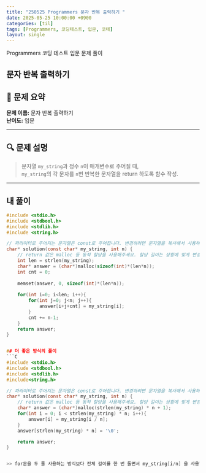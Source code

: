 ```yaml
---
title: "250525 Programmers 문자 반복 출력하기 "
date: 2025-05-25 10:00:00 +0900
categories: [til]
tags: [Programmers, 코딩테스트, 입문, 코테]
layout: single
---
```


Programmers 코딩 테스트 입문 문제 풀이

## 문자 반복 출력하기

## 📌 문제 요약

**문제 이름:** 문자 반복 출력하기  
**난이도:** 입문  

---

## 🔍 문제 설명

> 문자열 `my_string`과 정수 `n`이 매개변수로 주어질 때,  
> `my_string`의 각 문자를 `n`번 반복한 문자열을 return 하도록 함수 작성.

---

## 내 풀이

```C
#include <stdio.h>
#include <stdbool.h>
#include <stdlib.h>
#include <string.h>

// 파라미터로 주어지는 문자열은 const로 주어집니다. 변경하려면 문자열을 복사해서 사용하세요.
char* solution(const char* my_string, int n) {
    // return 값은 malloc 등 동적 할당을 사용해주세요. 할당 길이는 상황에 맞게 변경해주세요.
    int len = strlen(my_string);
    char* answer = (char*)malloc(sizeof(int)*(len*n));
    int cnt = 0;
    
    memset(answer, 0, sizeof(int)*(len*n));
    
    for(int i=0; i<len; i++){
        for(int j=0; j<n; j++){
            answer[i+j+cnt] = my_string[i];
        }
        cnt += n-1;
    }  
    return answer;
}


## 더 좋은 방식의 풀이
```C
#include <stdio.h>
#include <stdbool.h>
#include <stdlib.h>
#include<string.h>

// 파라미터로 주어지는 문자열은 const로 주어집니다. 변경하려면 문자열을 복사해서 사용하세요.
char* solution(const char* my_string, int n) {
    // return 값은 malloc 등 동적 할당을 사용해주세요. 할당 길이는 상황에 맞게 변경해주세요.
    char* answer = (char*)malloc(strlen(my_string) * n + 1);
    for(int i = 0; i < strlen(my_string) * n; i++){
        answer[i] = my_string[i / n];
    }
    answer[strlen(my_string) * n] = '\0';

    return answer;
}


>> for문을 두 줄 사용하는 방식보다 전체 길이를 한 번 돌면서 my_string[i/n] 을 사용한 점이 훨씬 효율적이라고 생각했음